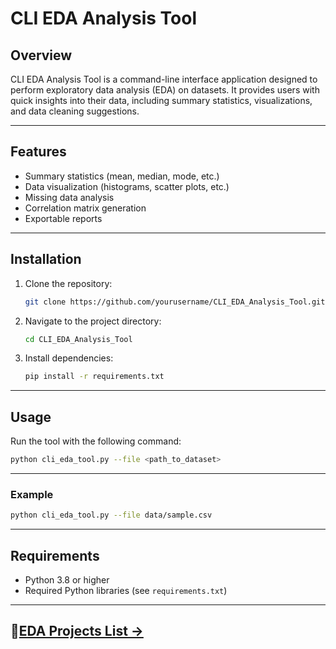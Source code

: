 # CLI EDA Analysis Tool

## Overview
CLI EDA Analysis Tool is a command-line interface application designed to perform exploratory data analysis (EDA) on datasets. It provides users with quick insights into their data, including summary statistics, visualizations, and data cleaning suggestions.

---

## Features
- Summary statistics (mean, median, mode, etc.)
- Data visualization (histograms, scatter plots, etc.)
- Missing data analysis
- Correlation matrix generation
- Exportable reports

---

## Installation
1. Clone the repository:
    ```bash
    git clone https://github.com/yourusername/CLI_EDA_Analysis_Tool.git
    ```
2. Navigate to the project directory:
    ```bash
    cd CLI_EDA_Analysis_Tool
    ```
3. Install dependencies:
    ```bash
    pip install -r requirements.txt
    ```

---

## Usage
Run the tool with the following command:
```bash
python cli_eda_tool.py --file <path_to_dataset>
```

---

### Example
```bash
python cli_eda_tool.py --file data/sample.csv
```

---

## Requirements
- Python 3.8 or higher
- Required Python libraries (see `requirements.txt`)

---

##  **📂[EDA Projects List →](https://github.com/DhawaDG/EDA_project_summary/blob/main/README.md)** 
